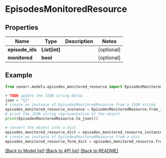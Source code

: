 # EpisodesMonitoredResource


## Properties

Name | Type | Description | Notes
------------ | ------------- | ------------- | -------------
**episode_ids** | **List[int]** |  | [optional] 
**monitored** | **bool** |  | [optional] 

## Example

```python
from sonarr.models.episodes_monitored_resource import EpisodesMonitoredResource

# TODO update the JSON string below
json = "{}"
# create an instance of EpisodesMonitoredResource from a JSON string
episodes_monitored_resource_instance = EpisodesMonitoredResource.from_json(json)
# print the JSON string representation of the object
print(EpisodesMonitoredResource.to_json())

# convert the object into a dict
episodes_monitored_resource_dict = episodes_monitored_resource_instance.to_dict()
# create an instance of EpisodesMonitoredResource from a dict
episodes_monitored_resource_form_dict = episodes_monitored_resource.from_dict(episodes_monitored_resource_dict)
```
[[Back to Model list]](../README.md#documentation-for-models) [[Back to API list]](../README.md#documentation-for-api-endpoints) [[Back to README]](../README.md)



